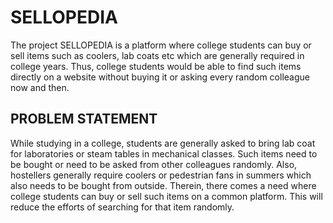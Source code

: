 # SELLOPEDIA
The project SELLOPEDIA is a platform where college students can buy or sell items such as coolers, lab coats etc which are generally required in college years. Thus, college students would be able to find such items directly on a website without buying it or asking every random colleague now and then. 


## PROBLEM STATEMENT

While studying in a college, students are generally asked to bring lab   coat for laboratories or steam tables in mechanical classes. Such items need to be bought or need to be asked from other colleagues randomly. Also, hostellers generally require coolers or pedestrian fans in summers which also needs to be bought from outside. Therein, there comes a need where college students can buy or sell such items on a common platform. This will reduce the efforts of searching for that item randomly.

